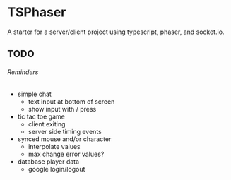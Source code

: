 # TSPhaser

A starter for a server/client project using typescript, phaser, and socket.io.

## TODO

###### Reminders

* simple chat
    * text input at bottom of screen
    * show input with / press
* tic tac toe game
    * client exiting
    * server side timing events
* synced mouse and/or character
    * interpolate values
    * max change error values?
* database player data
    * google login/logout